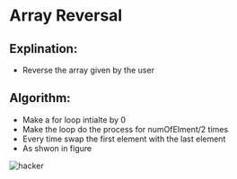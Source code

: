 # Array Reversal

 ## Explination:
 - Reverse the array given by the user
 
 ## Algorithm:
 
 - Make a for loop intialte by 0 
 - Make the loop do the process for numOfElment/2 times
 - Every time swap the first element with the last element
 - As shwon in figure
 

![hacker](https://user-images.githubusercontent.com/76526170/211391143-9428a2ac-29cb-4349-9705-fe721f080a01.png)
